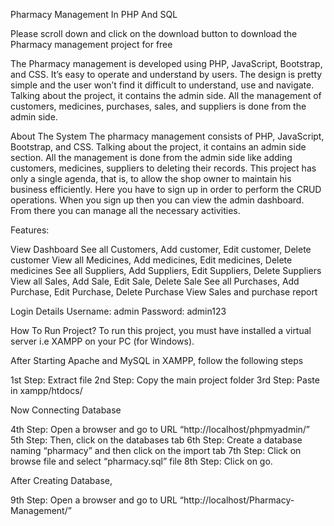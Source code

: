 Pharmacy Management In PHP And SQL

Please scroll down and click on the download button to download the Pharmacy management project for free

The Pharmacy management is developed using PHP, JavaScript, Bootstrap, and CSS. It’s easy to operate and understand by users. The design is pretty simple and the user won’t find it difficult to understand, use and navigate. Talking about the project, it contains the admin side. All the management of customers, medicines, purchases, sales, and suppliers is done from the admin side.

About The System
The pharmacy management consists of PHP, JavaScript, Bootstrap, and CSS. Talking about the project, it contains an admin side section. All the management is done from the admin side like adding customers, medicines, suppliers to deleting their records. This project has only a single agenda, that is, to allow the shop owner to maintain his business efficiently. Here you have to sign up in order to perform the CRUD operations. When you sign up then you can view the admin dashboard. From there you can manage all the necessary activities.

Features:

View Dashboard
See all Customers, Add customer, Edit customer, Delete customer
View all Medicines, Add medicines, Edit medicines, Delete medicines
See all Suppliers, Add Suppliers, Edit Suppliers, Delete Suppliers
View all Sales, Add Sale, Edit Sale, Delete Sale
See all Purchases, Add Purchase, Edit Purchase, Delete Purchase
View Sales and purchase report


Login Details
Username: admin
Password: admin123

How To Run Project?
To run this project, you must have installed a virtual server i.e XAMPP on your PC (for Windows).

After Starting Apache and MySQL in XAMPP, follow the following steps

1st Step: Extract file
2nd Step: Copy the main project folder
3rd Step: Paste in xampp/htdocs/

Now Connecting Database

4th Step: Open a browser and go to URL “http://localhost/phpmyadmin/”
5th Step: Then, click on the databases tab
6th Step: Create a database naming “pharmacy” and then click on the import tab
7th Step: Click on browse file and select “pharmacy.sql” file
8th Step: Click on go.

After Creating Database,

9th Step: Open a browser and go to URL “http://localhost/Pharmacy-Management/”
